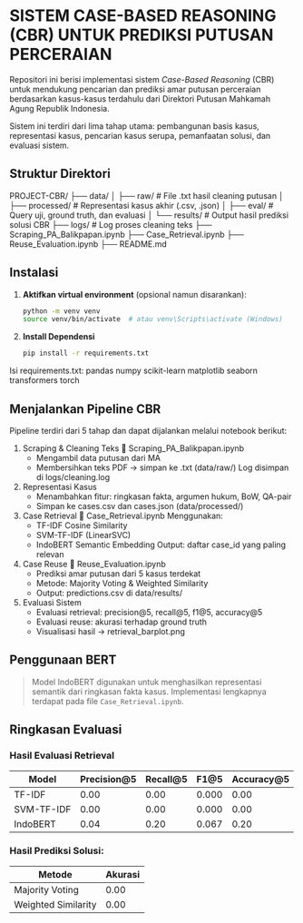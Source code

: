 # SISTEM CASE-BASED REASONING (CBR) UNTUK PREDIKSI PUTUSAN PERCERAIAN

Repositori ini berisi implementasi sistem *Case-Based Reasoning* (CBR) untuk mendukung pencarian dan prediksi amar putusan perceraian berdasarkan kasus-kasus terdahulu dari Direktori Putusan Mahkamah Agung Republik Indonesia.

Sistem ini terdiri dari lima tahap utama: pembangunan basis kasus, representasi kasus, pencarian kasus serupa, pemanfaatan solusi, dan evaluasi sistem.

## Struktur Direktori
PROJECT-CBR/
├── data/
│ ├── raw/ # File .txt hasil cleaning putusan
│ ├── processed/ # Representasi kasus akhir (.csv, .json)
│ ├── eval/ # Query uji, ground truth, dan evaluasi
│ └── results/ # Output hasil prediksi solusi CBR
├── logs/ # Log proses cleaning teks
├── Scraping_PA_Balikpapan.ipynb
├── Case_Retrieval.ipynb
├── Reuse_Evaluation.ipynb
├── README.md

## Instalasi

1. **Aktifkan virtual environment** (opsional namun disarankan):
   ```bash
   python -m venv venv
   source venv/bin/activate  # atau venv\Scripts\activate (Windows)
2. **Install Dependensi** 
   ```bash
   pip install -r requirements.txt

Isi requirements.txt:
pandas
numpy
scikit-learn
matplotlib
seaborn
transformers
torch

## Menjalankan Pipeline CBR
Pipeline terdiri dari 5 tahap dan dapat dijalankan melalui notebook berikut:

1. Scraping & Cleaning Teks
   📄 Scraping_PA_Balikpapan.ipynb
   - Mengambil data putusan dari MA
   - Membersihkan teks PDF → simpan ke .txt (data/raw/)
    Log disimpan di logs/cleaning.log
2. Representasi Kasus
   - Menambahkan fitur: ringkasan fakta, argumen hukum, BoW, QA-pair
   - Simpan ke cases.csv dan cases.json (data/processed/)
3. Case Retrieval
   📄 Case_Retrieval.ipynb
   Menggunakan:
   - TF-IDF Cosine Similarity
   - SVM-TF-IDF (LinearSVC)
   - IndoBERT Semantic Embedding
   Output: daftar case_id yang paling relevan
4. Case Reuse
   📄 Reuse_Evaluation.ipynb
   - Prediksi amar putusan dari 5 kasus terdekat
   - Metode: Majority Voting & Weighted Similarity
   - Output: predictions.csv di data/results/
5. Evaluasi Sistem
   - Evaluasi retrieval: precision@5, recall@5, f1@5, accuracy@5
   - Evaluasi reuse: akurasi terhadap ground truth
   - Visualisasi hasil → retrieval_barplot.png

## Penggunaan BERT
> Model IndoBERT digunakan untuk menghasilkan representasi semantik dari ringkasan fakta kasus. Implementasi lengkapnya terdapat pada file `Case_Retrieval.ipynb`.

## Ringkasan Evaluasi
### Hasil Evaluasi Retrieval

| Model        | Precision@5 | Recall@5 | F1@5  | Accuracy@5 |
|--------------|-------------|----------|-------|------------|
| TF-IDF       | 0.00        | 0.00     | 0.000 | 0.00       |
| SVM-TF-IDF   | 0.00        | 0.00     | 0.000 | 0.00       |
| IndoBERT     | 0.04        | 0.20     | 0.067 | 0.20       |

### Hasil Prediksi Solusi:

| Metode               | Akurasi     |  
|----------------------|-------------|
| Majority Voting      | 0.00        | 
| Weighted Similarity  | 0.00        | 



